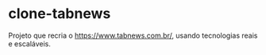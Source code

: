 # clone-tabnews
Projeto que recria o https://www.tabnews.com.br/, usando tecnologias reais e escaláveis.
